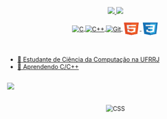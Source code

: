 <div align="center">
  <a href="https://github.com/LuizBrandi">
  <img height="180em" src="https://github-readme-stats.vercel.app/api?username=LuizBrandi&show_icons=true&theme=radical&include_all_commits=true&count_private=true"/>
  <img height="180em" src="https://github-readme-stats.vercel.app/api/top-langs/?username=LuizBrandi&layout=compact&langs_count=7&theme=radical"/>
</div>
<div align="center"><br>
  <img align="center" alt="C" height="30" width="40" src="https://cdn.jsdelivr.net/gh/devicons/devicon/icons/c/c-original.svg">
  <img align="center" alt="C++" height="30" width="40" src="https://cdn.jsdelivr.net/gh/devicons/devicon/icons/cplusplus/cplusplus-original.svg">
  <img align="center" alt="Git" height="30" width="40" src="https://cdn.jsdelivr.net/gh/devicons/devicon/icons/git/git-original.svg">
  <img align="center" alt="HTML" height="30" width="40" src="https://raw.githubusercontent.com/devicons/devicon/master/icons/html5/html5-original.svg">
  <img align="center" alt="CSS" height="30" width="40" src="https://raw.githubusercontent.com/devicons/devicon/master/icons/css3/css3-original.svg">
</div>
  <br>
  <br>

- 🔭 Estudante de Ciência da Computação na UFRRJ
- 🌱 Aprendendo C/C++
##
<a href="https://www.linkedin.com/in/rafaella-ballerini-45875016a" target="_blank"><img src="https://img.shields.io/badge/LinkedIn-0077B5?style=for-the-badge&logo=linkedin&logoColor=white" target="_blank" ></a>
  <br>
  <br>
  <div align="center">
  <img align="center" alt="CSS"  src="https://giphy.com/embed/krkrHAEodHgzP72rTI">
  </div>
